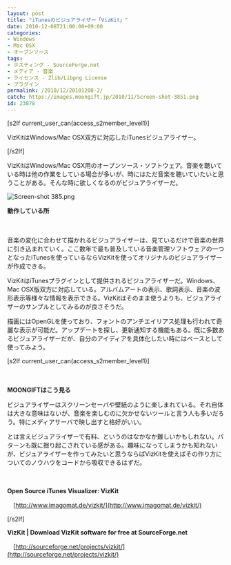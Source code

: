 ```yaml
---
layout: post
title: "iTunesのビジュアライザー「VizKit」"
date: 2010-12-08T21:00:00+09:00
categories:
- Windows
- Mac OSX
- オープンソース
tags: 
- ホスティング - SourceForge.net
- メディア - 音楽
- ライセンス - Zlib/Libpng License
- プラグイン
permalink: /2010/12/20101208-2/
catch: https://images.moongift.jp/2010/11/Screen-shot-3851.png
id: 23878
---
```

[s2If current\_user\_can(access\_s2member\_level1)]

VizKitはWindows/Mac OSX双方に対応したiTunesビジュアライザー。

[/s2If]  

VizKitはWindows/Mac OSX用のオープンソース・ソフトウェア。音楽を聴いている時は他の作業をしている場合が多いが、時にはただ音楽を聴いていたいと思うことがある。そんな時に欲しくなるのがビジュアライザーだ。

  

![Screen-shot 385.png](https://images.moongift.jp/2010/11/Screen-shot-3851.png)  
  
**動作している所**

  

　

  

音楽の変化に合わせて描かれるビジュアライザーは、見ているだけで音楽の世界に引き込まれていく。ここ数年で最も普及している音楽管理ソフトウェアの一つとなったiTunesを使っているならVizKitを使ってオリジナルのビジュアライザーが作成できる。

  
<!--more-->

VizKitはiTunesプラグインとして提供されるビジュアライザーだ。Windows、Mac OSX版双方に対応している。アルバムアートの表示、歌詞表示、音楽の波形表示等様々な情報を表示できる。VizKitはそのまま使うよりも、ビジュアライザーのサンプルとしてみるのが良さそうだ。

  

描画にはOpenGLを使っており、フォントのアンチエイリアス処理も行われて奇麗な表示が可能だ。アップデートを探し、更新通知する機能もある。既に多数あるビジュアライザーだが、自分のアイディアを具体化したい時にはベースとして使ってみよう。

  
  
  
[s2If current\_user\_can(access\_s2member\_level1)]  

　

  

**MOONGIFTはこう見る**

  

ビジュアライザーはスクリーンセーバや壁紙のように楽しまれている。それ自体は大きな意味はないが、音楽を楽しむのに欠かせないツールと言う人も多いだろう。特にメディアサーバで映し出すと格好がいい。

  

とは言えビジュアライザーで有料、というのはなかなか難しいかもしれない。パターンも既に掘り起こされている感がある。趣味になってしまうかも知れないが、ビジュアライザーを作ってみたいと思うならばVizKitを使えばその作り方についてのノウハウをコードから吸収できるはずだ。

  

　

  

**Open Source iTunes Visualizer: VizKit**  
  
　[http://www.imagomat.de/vizkit/](http://www.imagomat.de/vizkit/)

  
[/s2If]  

**VizKit | Download VizKit software for free at SourceForge.net**  
  
　[http://sourceforge.net/projects/vizkit/](http://sourceforge.net/projects/vizkit/)

  
